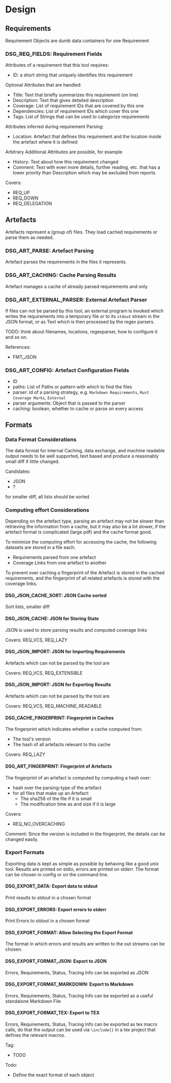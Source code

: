 # Design


## Requirements

Requirement Objects are dumb data containers for one Requirement

### DSG_REQ_FIELDS: Requirement Fields

Attributes of a requirement that this tool requires:
*   ID: a short string that uniquely identifies this requirement

Optional Attributes that are handled:
*   Title:  Text that briefly summarizes this requirement (on line)
*   Description: Text that gives detailed description
*   Coverage: List of requirement IDs that are covered by this one
*   Dependencies: List of requirement IDs which cover this one
*   Tags:   List of Strings that can be used to categorize requirements

Attributes inferred during requirement Parsing:
*   Location:   Artefact that defines this requirement and the location inside
    the artefact where it is defined

Arbitrary Additional Attributes are possible, for example

*   History: Text about how this requirement changed
*   Comment: Text with even more details, further reading, etc. that has a lower
    priority than Description which may be excluded from reports

Covers:
*   REQ_UP
*   REQ_DOWN
*   REQ_DELEGATION


## Artefacts

Artefacts represent a (group of) files. They load cached requirements or parse
them as needed.


### DSG_ART_PARSE: Artefact Parsing

Artefact parses the requirements in the files it represents.

### DSG_ART_CACHING: Cache Parsing Results

Artefact manages a cache of already parsed requirements and only 

### DSG_ART_EXTERNAL_PARSER: External Artefact Parser

If files can not be parsed by this tool, an external program is invoked which
writes  the requirements into a temporary file or to its `stdout` stream in the
JSON format, or as Text which is then processed by the regex parsers.

TODO: think about filenames, locations, regexparser, how to configure it and so on.



References:
*   FMT_JSON

### DSG_ART_CONFIG: Artefact Configuration Fields

*   ID
*   paths:  List of Paths or pattern with which to find the files
*   parser:   id of a parsing strategy, e.g. `Markdown Requirements`, `Rust
    Coverage Marks`, `External`
*   parser arguments: Object that is passed to the parser
*   caching: boolean, whether to cache or parse on every access


## Formats

### Data Format Considerations

The data format for internal Caching, data exchange, and machine readable output
needs to be well supported, text based and produce a reasonably small diff if
little changed.

Candidates:
*   JSON
*   ?

for smaller diff, all lists should be sorted 


### Computing effort Considerations

Depending on the artefact type, parsing an artefact may not be slower than
retrieving the information from a cache, but it may also be a lot slower, if the
artefact format is complicated (large pdf) and the cache format good.

To minimize the computing effort for accessing the cache, the following datasets
are stored in a file each:
*   Requirements parsed from one artefact
*   Coverage Links from one artefact to another

To prevent over caching a fingerprint of the Artefact is stored in the cached
requirements, and the fingerprint of all related artefacts is stored with the
coverage links.

#### DSG_JSON_CACHE_SORT: JSON Cache sorted

Sort lists, smaller diff

#### DSG_JSON_CACHE: JSON for Storing State

JSON is used to store parsing results and computed coverage links

Covers: REQ_VCS, REQ_LAZY

#### DSG_JSON_IMPORT: JSON for Importing Requirements

Artefacts which can not be parsed by the tool are

Covers: REQ_VCS, REQ_EXTENSIBLE

#### DSG_JSON_IMPORT: JSON for Exporting Results

Artefacts which can not be parsed by the tool are

Covers: REQ_VCS, REQ_MACHINE_READABLE

#### DSG_CACHE_FINGERPRINT: Fingerprint in Caches

The fingerprint which indicates whether a cache computed from:
*   The tool's version
*   The hash of all artefacts relevant to this cache

Covers: REQ_LAZY

#### DSG_ART_FINGERPRINT: Fingerprint of Artefacts

The fingerprint of an artefact is computed by computing a hash over:
*   hash over the parsing-type of the artefact
*   for all files that make up an Artefact:
    *   The sha256 of the file if it is small
    *   The modification time as and size if it is large

Covers:
*   REQ_NO_OVERCACHING

Comment:
Since the version is included in the fingerprint, the details can be changed
easily.



### Export Formats

Exporting data is kept as simple as possible by behaving like a good unix tool.
Results are printed on stdio, errors are printed on stderr.
The format can be chosen in config or on the command line.

#### DSG_EXPORT_DATA: Export data to stdout

Print results to stdout in a chosen format

#### DSG_EXPORT_ERRORS: Export errors to stderr

Print Errors to stdout in a chosen format

#### DSG_EXPORT_FORMAT: Allow Selecting the Export Format

The format in which errors and results are written to the out streams can be
chosen.



#### DSG_EXPORT_FORMAT_JSON: Export to JSON

Errors, Requirements, Status, Tracing Info can be exported as JSON

#### DSG_EXPORT_FORMAT_MARKDOWN: Export to Markdown

Errors, Requirements, Status, Tracing Info can be exported as a useful
standalone Markdown File

#### DSG_EXPORT_FORMAT_TEX: Export to TEX

Errors, Requirements, Status, Tracing Info can be exported as tex macro calls,
do that the output can be used via `\include{}` in a tex project that defines
the relevant macros.

Tag:
*   TODO

Todo:
*   Define the exact format of each object

